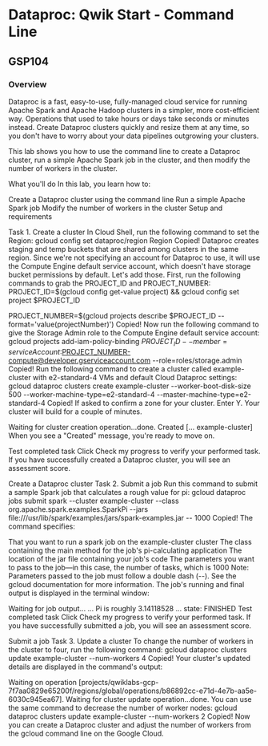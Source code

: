 # Dataproc: Qwik Start - Command Line

## GSP104

### Overview

 Dataproc is a fast, easy-to-use, fully-managed cloud service for running Apache Spark and Apache Hadoop clusters in a simpler, more cost-efficient way. Operations that used to take hours or days take seconds or minutes instead. Create Dataproc clusters quickly and resize them at any time, so you don't have to worry about your data pipelines outgrowing your clusters.

This lab shows you how to use the command line to create a Dataproc cluster, run a simple Apache Spark job in the cluster, and then modify the number of workers in the cluster.

What you'll do In this lab, you learn how to:

Create a Dataproc cluster using the command line Run a simple Apache Spark job Modify the number of workers in the cluster Setup and requirements

Task 1. Create a cluster In Cloud Shell, run the following command to set the Region: gcloud config set dataproc/region Region Copied! Dataproc creates staging and temp buckets that are shared among clusters in the same region. Since we're not specifying an account for Dataproc to use, it will use the Compute Engine default service account, which doesn't have storage bucket permissions by default. Let's add those. First, run the following commands to grab the PROJECT_ID and PROJECT_NUMBER: PROJECT_ID=$(gcloud config get-value project) &&
gcloud config set project $PROJECT_ID

PROJECT_NUMBER=$(gcloud projects describe $PROJECT_ID --format='value(projectNumber)') Copied! Now run the following command to give the Storage Admin role to the Compute Engine default service account: gcloud projects add-iam-policy-binding $PROJECT_ID
--member=serviceAccount:$PROJECT_NUMBER-compute@developer.gserviceaccount.com
--role=roles/storage.admin Copied! Run the following command to create a cluster called example-cluster with e2-standard-4 VMs and default Cloud Dataproc settings: gcloud dataproc clusters create example-cluster --worker-boot-disk-size 500 --worker-machine-type=e2-standard-4 --master-machine-type=e2-standard-4 Copied! If asked to confirm a zone for your cluster. Enter Y. Your cluster will build for a couple of minutes.

Waiting for cluster creation operation...done. Created [... example-cluster] When you see a "Created" message, you're ready to move on.

Test completed task Click Check my progress to verify your performed task. If you have successfully created a Dataproc cluster, you will see an assessment score.

Create a Dataproc cluster Task 2. Submit a job Run this command to submit a sample Spark job that calculates a rough value for pi: gcloud dataproc jobs submit spark --cluster example-cluster
--class org.apache.spark.examples.SparkPi
--jars file:///usr/lib/spark/examples/jars/spark-examples.jar -- 1000 Copied! The command specifies:

That you want to run a spark job on the example-cluster cluster The class containing the main method for the job's pi-calculating application The location of the jar file containing your job's code The parameters you want to pass to the job—in this case, the number of tasks, which is 1000 Note: Parameters passed to the job must follow a double dash (--). See the gcloud documentation for more information. The job's running and final output is displayed in the terminal window:

Waiting for job output... ... Pi is roughly 3.14118528 ... state: FINISHED Test completed task Click Check my progress to verify your performed task. If you have successfully submitted a job, you will see an assessment score.

Submit a job Task 3. Update a cluster To change the number of workers in the cluster to four, run the following command: gcloud dataproc clusters update example-cluster --num-workers 4 Copied! Your cluster's updated details are displayed in the command's output:

Waiting on operation [projects/qwiklabs-gcp-7f7aa0829e65200f/regions/global/operations/b86892cc-e71d-4e7b-aa5e-6030c945ea67]. Waiting for cluster update operation...done. You can use the same command to decrease the number of worker nodes: gcloud dataproc clusters update example-cluster --num-workers 2 Copied! Now you can create a Dataproc cluster and adjust the number of workers from the gcloud command line on the Google Cloud.

